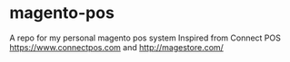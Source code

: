# magento-pos
A repo for my personal magento pos system
Inspired from Connect POS https://www.connectpos.com and http://magestore.com/
